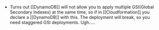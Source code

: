 
- Turns out [[DynamoDB]]  will not allow you to apply multiple GSI(Global Secondary Indexes) at the same time, so if in [[Cloudformation]] you declare a [[DynamoDB]] with this. The deployment will break, so you need staggered GSI deployments. Ugh.....